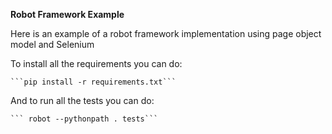 **Robot Framework Example**

Here is an example of a robot framework implementation using page object model and Selenium

To install all the requirements you can do: 

    ```pip install -r requirements.txt```

And to run all the tests you can do:

    ``` robot --pythonpath . tests```